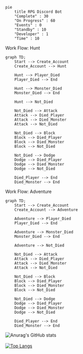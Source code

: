 ```mermaid
pie
    title RPG Discord Bot
    "Complete" : 30
    "On Progress" : 60
    "Events" : 0
    "Standby" : 10
    "Developer" : 1
    "Time" : 10
```
Work Flow: Hunt

```mermaid
graph TD;
    Start --> Create_Account
    Create_Account --> Hunt
    
    Hunt --> Player_Died
    Player_Died --> End
    
    Hunt --> Monster_Died
    Monster_Died --> End
    
    Hunt --> Not_Died
    
    Not_Died --> Attack
    Attack --> Died_Player
    Attack --> Died_Monster
    Attack --> Not_Died
    
    Not_Died --> Block
    Block --> Died_Player
    Block --> Died_Monster
    Block --> Not_Died
    
    Not_Died --> Dodge
    Dodge --> Died_Player
    Dodge --> Died_Monster
    Dodge --> Not_Died
    
    Died_Player --> End
    Died_Monster --> End
```

Work Flow: Adventure

```mermaid
graph TD;
    Start --> Create_Account
    Create_Account --> Adventure
    
    Adventure --> Player_Died
    Player_Died --> End
    
    Adventure --> Monster_Died
    Monster_Died --> End
    
    Adventure --> Not_Died
    
    Not_Died --> Attack
    Attack --> Died_Player
    Attack --> Died_Monster
    Attack --> Not_Died
    
    Not_Died --> Block
    Block --> Died_Player
    Block --> Died_Monster
    Block --> Not_Died
    
    Not_Died --> Dodge
    Dodge --> Died_Player
    Dodge --> Died_Monster
    Dodge --> Not_Died
    
    Died_Player --> End
    Died_Monster --> End
```

![Anurag's GitHub stats](https://github-readme-stats.vercel.app/api?username=Paralumxn&show_icons=true&theme=tokyonight)
<br>
<br>
[![Top Langs](https://github-readme-stats.vercel.app/api/top-langs/?username=Paralumxn&layout=compact)](https://github.com/anuraghazra/github-readme-stats)
